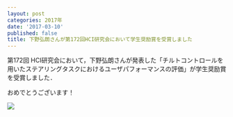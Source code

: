 ```yaml
---
layout: post
categories: 2017年
date: '2017-03-10'
published: false
title: 下野弘朗さんが第172回HCI研究会において学生奨励賞を受賞しました
---
```

第172回 HCI研究会において，下野弘朗さんが発表した「チルトコントロールを用いたステアリングタスクにおけるユーザパフォーマンスの評価」が学生奨励賞を受賞しました．

おめでとうございます！

![](https://lh3.googleusercontent.com/55luaBRUeL4y0NpbTinM5z-oix4JiRrsd1UuE-tfl4FpW4zJwgTRI6wpQsgLtIW5E2xAGpPxSLoGsOe4vLWbAzxJ0oK38NHbOj_jy3CYc09aEj2dnEfLW8mbt3Na2CYWfxuRIO44aiEeKj4cEnHRgX3PsbjU-r7K9RSaT93fCa8DdUd3WeNmThHGqd6ntb1wDHbjqn_paJxHXC9hTzP6LJbZkBVZPcIhv-TO2uBE2fqmbuiytKzaMTYj2Zx9VjdZqolocj9eRm706ykYywMocCciPQvOP5bM6JxgUx2AK4OBHCp2evuFh4dinnBDc4TIc3-cBArbE1EYS8C2DBcxsJDV7Oe6Ir6LNu_gGsTE_IQMe1nETjIPvqxQXzoIOapbU_JRWRP0Y66prckwpu241j4V5jMHMfNNmWKNbB1qp7oStV_TqmwqKQUCL6I3a6aS0-ifZGnU1Zks5tyf_aqvf27FxXuZE-F9ChBknADaNmLOvmnh45fbUwLjoAK1EeSa7ZBSz3T_ETSHxpOnrEgNRE15pQfWw9autbqLshX1DQYySoahPrAyB3ldya9wYrGnwoStUIoH5-0sxeAfWE5RisfV5ymfcxcJISGF3xgP7wseb5Y4B1yF5g=w500)